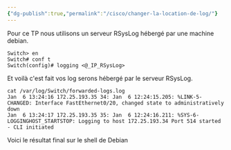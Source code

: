 ```yaml
---
{"dg-publish":true,"permalink":"/cisco/changer-la-location-de-log/"}
---
```


Pour ce TP nous utilisons un serveur RSysLog hébergé par une machine debian. 
```IOS
Switch> en
Switch# conf t
Switch(config)# logging <@_IP_RSysLog>
```

Et voilà c'est fait vos log serons hébergé par le serveur RSysLog.

```Shell
cat /var/log/Switch/forwarded-logs.log
Jan  6 13:24:16 172.25.193.35 34: Jan  6 12:24:15.205: %LINK-5-CHANGED: Interface FastEthernet0/20, changed state to administratively down
Jan  6 13:24:17 172.25.193.35 35: Jan  6 12:24:16.211: %SYS-6-LOGGINGHOST_STARTSTOP: Logging to host 172.25.193.34 Port 514 started - CLI initiated
```
Voici le résultat final sur le shell de Debian

